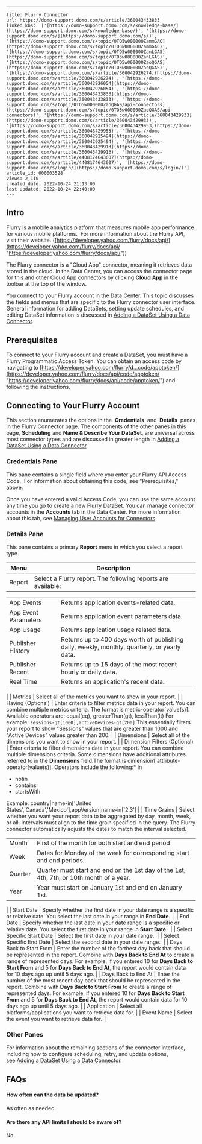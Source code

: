 ---
    title: Flurry Connector
    url: https://domo-support.domo.com/s/article/360043433833
    linked_kbs:  ['[https://domo-support.domo.com/s/knowledge-base/](https://domo-support.domo.com/s/knowledge-base/)', '[https://domo-support.domo.com/s/](https://domo-support.domo.com/s/)', '[https://domo-support.domo.com/s/topic/0TO5w000000ZammGAC](https://domo-support.domo.com/s/topic/0TO5w000000ZammGAC)', '[https://domo-support.domo.com/s/topic/0TO5w000000ZanLGAS](https://domo-support.domo.com/s/topic/0TO5w000000ZanLGAS)', '[https://domo-support.domo.com/s/topic/0TO5w000000ZaoQGAS](https://domo-support.domo.com/s/topic/0TO5w000000ZaoQGAS)', '[https://domo-support.domo.com/s/article/360042926274](https://domo-support.domo.com/s/article/360042926274)', '[https://domo-support.domo.com/s/article/360042926054](https://domo-support.domo.com/s/article/360042926054)', '[https://domo-support.domo.com/s/article/360043433833](https://domo-support.domo.com/s/article/360043433833)', '[https://domo-support.domo.com/s/topic/0TO5w000000ZaoQGAS/api-connectors](https://domo-support.domo.com/s/topic/0TO5w000000ZaoQGAS/api-connectors)', '[https://domo-support.domo.com/s/article/360043429933](https://domo-support.domo.com/s/article/360043429933)', '[https://domo-support.domo.com/s/article/360043429953](https://domo-support.domo.com/s/article/360043429953)', '[https://domo-support.domo.com/s/article/360042925494](https://domo-support.domo.com/s/article/360042925494)', '[https://domo-support.domo.com/s/article/360043429913](https://domo-support.domo.com/s/article/360043429913)', '[https://domo-support.domo.com/s/article/4408174643607](https://domo-support.domo.com/s/article/4408174643607)', '[https://domo-support.domo.com/s/login/](https://domo-support.domo.com/s/login/)']
    article_id: 000003528
    views: 2,110
    created_date: 2022-10-24 21:13:00
    last updated: 2022-10-24 22:40:00
    ---



Intro
-----


Flurry is a mobile analytics platform that measures mobile app performance for various mobile platforms.  For more information about the Flurry API, visit their website. ([https://developer.yahoo.com/flurry/docs/api/](https://developer.yahoo.com/flurry/docs/api/ "https://developer.yahoo.com/flurry/docs/api/"))


The Flurry connector is a "Cloud App" connector, meaning it retrieves data stored in the cloud. In the Data Center, you can access the connector page for this and other Cloud App connectors by clicking **Cloud App** in the toolbar at the top of the window.   


You connect to your Flurry account in the Data Center. This topic discusses the fields and menus that are specific to the Flurry connector user interface. General information for adding DataSets, setting update schedules, and editing DataSet information is discussed in [Adding a DataSet Using a Data Connector](/s/article/360042926274 "Adding a DataSet Using a Data Connector").


Prerequisites
-------------


To connect to your Flurry account and create a DataSet, you must have a Flurry Programmatic Access Token. You can obtain an access code by navigating to [https://developer.yahoo.com/flurry/d...code/apptoken/](https://developer.yahoo.com/flurry/docs/api/code/apptoken/ "https://developer.yahoo.com/flurry/docs/api/code/apptoken/") and following the instructions. 


Connecting to Your Flurry Account
---------------------------------


This section enumerates the options in the  **Credentials**  and  **Details**  panes in the Flurry Connector page. The components of the other panes in this page, **Scheduling** and **Name & Describe Your DataSet**, are universal across most connector types and are discussed in greater length in [Adding a DataSet Using a Data Connector](/s/article/360042926274 "Adding a DataSet Using a Data Connector").


### Credentials Pane


This pane contains a single field where you enter your Flurry API Access Code.  For information about obtaining this code, see "Prerequisites," above.


Once you have entered a valid Access Code, you can use the same account any time you go to create a new Flurry DataSet. You can manage connector accounts in the **Accounts** tab in the Data Center. For more information about this tab, see [Managing User Accounts for Connectors](/s/article/360042926054 "Managing User Accounts for Connectors").


### Details Pane


This pane contains a primary **Report** menu in which you select a report type.




| Menu | Description |
| --- | --- |
| Report | Select a Flurry report. The following reports are available:

|  |  |
| --- | --- |
| App Events | Returns application events-related data. |
| App Event Parameters | Returns application event parameters data. |
| App Usage | Returns application usage related data. |
| Publisher History | Returns up to 400 days worth of publishing daily, weekly, monthly, quarterly, or yearly data. |
| Publisher Recent | Returns up to 15 days of the most recent hourly or daily data. |
| Real Time | Returns an application's recent data. |

 |
| Metrics | Select all of the metrics you want to show in your report. |
| Having (Optional) | Enter criteria to filter metrics data in your report. You can combine multiple metrics criteria. The format is metric-operator[value(s)]. 
Available operators are: equal(eq), greaterThan(gt), lessThan(lt)
For example:
`sessions-gt[1000],activeDevices-gt[200]`
This essentially filters your report to show "Sessions" values that are greater than 1000 and "Active Devices" values greater than 200. |
| Dimensions | Select all of the dimensions you want to show in your report. |
| Dimension Filters (Optional) | Enter criteria to filter dimensions data in your report. You can combine multiple dimensions criteria. Some dimensions have additional attributes referred to in the **Dimensions** field.The format is dimension1|attribute-operator[value(s)]. Operators include the following:* in
* notin
* contains
* startsWith

Example:
country|name-in['United States','Canada','Mexico'],appVersion|name-in['2.3'] |
| Time Grains | Select whether you want your report data to be aggregated by day, month, week, or all. Intervals must align to the time grain specified in the query. The Flurry connector automatically adjusts the dates to match the interval selected. 

|  |  |
| --- | --- |
| Month | First of the month for both start and end period |
| Week | Dates for Monday of the week for corresponding start and end periods. |
| Quarter | Quarter must start and end on the 1st day of the 1st, 4th, 7th, or 10th month of a year. |
| Year | Year must start on January 1st and end on January 1st. |

 |
| Start Date | Specify whether the first date in your date range is a specific or relative date. You select the last date in your range in **End Date**.  |
| End Date | Specify whether the last date in your date range is a specific or relative date. You select the first date in your range in **Start Date**.  |
| Select Specific Start Date | Select the first date in your date range.  |
| Select Specific End Date | Select the second date in your date range.  |
| Days Back to Start From | Enter the number of the farthest day back that should be represented in the report. Combine with **Days Back to End At** to create a range of represented days.
For example, if you entered 10 for **Days Back to Start From** and 5 for **Days Back to End At**, the report would contain data for 10 days ago up until 5 days ago. |
| Days Back to End At | Enter the number of the most recent day back that should be represented in the report. Combine with **Days Back to Start From** to create a range of represented days.
For example, if you entered 10 for **Days Back to Start From** and 5 for **Days Back to End At**, the report would contain data for 10 days ago up until 5 days ago. |
| Application | Select all platforms/applications you want to retrieve data for. |
| Event Name | Select the event you want to retrieve data for.  |


### Other Panes


For information about the remaining sections of the connector interface, including how to configure scheduling, retry, and update options, see [Adding a DataSet Using a Data Connector](/s/article/360042926274 "Adding a DataSet Using a Data Connector").


FAQs
----


#### How often can the data be updated?


As often as needed.


#### Are there any API limits I should be aware of?


No.

